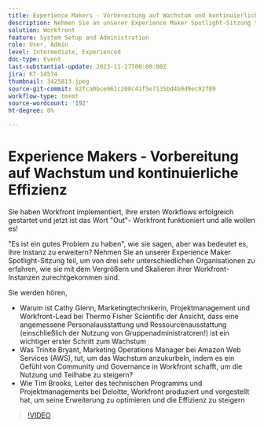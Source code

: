 ```yaml
---
title: Experience Makers - Vorbereitung auf Wachstum und kontinuierliche Effizienz
description: Nehmen Sie an unserer Experience Maker Spotlight-Sitzung teil, um von drei sehr unterschiedlichen Organisationen zu erfahren, wie sie mit dem Vergrößern und Skalieren ihrer Workfront-Instanzen zurechtgekommen sind.
solution: Workfront
feature: System Setup and Administration
role: User, Admin
level: Intermediate, Experienced
doc-type: Event
last-substantial-update: 2023-11-27T00:00:00Z
jira: KT-14574
thumbnail: 3425813.jpeg
source-git-commit: 82fca0bce961c208c41f5e7135bd4b9d9ec92f89
workflow-type: tm+mt
source-wordcount: '192'
ht-degree: 0%

---
```



# Experience Makers - Vorbereitung auf Wachstum und kontinuierliche Effizienz

Sie haben Workfront implementiert, Ihre ersten Workflows erfolgreich gestartet und jetzt ist das Wort &quot;Out&quot;- Workfront funktioniert und alle wollen es!

&quot;Es ist ein gutes Problem zu haben&quot;, wie sie sagen, aber was bedeutet es, Ihre Instanz zu erweitern? Nehmen Sie an unserer Experience Maker Spotlight-Sitzung teil, um von drei sehr unterschiedlichen Organisationen zu erfahren, wie sie mit dem Vergrößern und Skalieren ihrer Workfront-Instanzen zurechtgekommen sind.

Sie werden hören,

* Warum ist Cathy Glenn, Marketingtechnikerin, Projektmanagement und Workfront-Lead bei Thermo Fisher Scientific der Ansicht, dass eine angemessene Personalausstattung und Ressourcenausstattung (einschließlich der Nutzung von Gruppenadministratoren!) ist ein wichtiger erster Schritt zum Wachstum
* Was Trinite Bryant, Marketing Operations Manager bei Amazon Web Services (AWS), tut, um das Wachstum anzukurbeln, indem es ein Gefühl von Community und Governance in Workfront schafft, um die Nutzung und Teilhabe zu steigern?
* Wie Tim Brooks, Leiter des technischen Programms und Projektmanagements bei Deloitte, Workfront produziert und vorgestellt hat, um seine Erweiterung zu optimieren und die Effizienz zu steigern

>[!VIDEO](https://video.tv.adobe.com/v/3425813/?learn=on)
